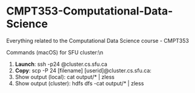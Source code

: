 # CMPT353-Computational-Data-Science
Everything related to the Computational Data Science course - CMPT353


Commands (macOS) for SFU cluster:\n
1. **Launch**: ssh -p24 <USERID>@cluster.cs.sfu.ca 
2. **Copy**: scp -P 24 [filename] [userid]@cluster.cs.sfu.ca:
3. Show output (local): cat output/* | zless 
4. Show output (cluster): hdfs dfs -cat output/* | zless
